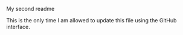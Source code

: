 My second readme

This is the only time I am allowed to update this file using the GitHub interface.
